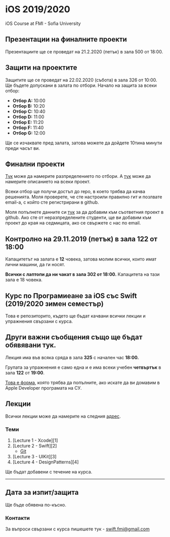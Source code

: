 # iOS 2019/2020
iOS Course at FMI - Sofia University

## Презентации на финалните проекти
Презентациите ще се проведат на 21.2.2020 (петък) в зала 500 от 18:00.

## Защити на проектите
Защитите ще се проведат на 22.02.2020 (събота) в зала 326 от 10:00. Ще бъдете допускани в залата по отбори. Начало на защита за всеки отбор:
* **Отбор A:** 10:00
* **Отбор B:** 10:20
* **Отбор C:** 10:40
* **Отбор D:** 11:00
* **Отбор E:** 11:20
* **Отбор F:** 11:40
* **Отбор G:** 12:00

Ще се изчаквате пред залата, затова можете да дойдете 10тина минути преди часът ви.

## Финални проекти

[Тук](projects/teams.md) може да намерите разпределението по отбори. А [тук](projects) може да намерите описанието на всеки проект.

Всеки отбор ще получи достъп до repo, в което трябва да качва решенията. Моля проверете, че сте настроили правилно гит и позлвате email-а, с който сте регистрирани в github.

Моля попълнете данните си [тук](https://forms.gle/SN3XVZfX27HPc4NN8) за да добавим към съответния проект в github. Ако сте от неразпределените студенти, ще ви добавим към проект до края на седмицата, ако се свържете с нас по email.


## Контролно на 29.11.2019 (петък) в зала 122 от 18:00
Капацитетът на залата е __12__ човека, затова молим всички, които имат лични машини, да ги носят.

__Всички с лаптопи да ни чакат в зала 302 от 18:00.__ Капацитета на тази зала е 18 човека. 

## Курс по Програмиеане за iOS със Swift (2019/2020 зимен семестър)
Това е репозиторито, където ще бъдат качвани всички лекции и упражнения свързани с курса.

## Други важни съобщения също ще бъдат обявявани тук.

Лекция има във всяка сряда в зала __325__ с начален час __18:00.__

Групата за упражнения е само една и е има всеки учебен __четвъртък__ в зала __122__ от __19:00__.

[Това е форма](https://forms.gle/j3BrZCU2GPdjvjKTA), която трябва да попълните, ако искате да ви домавим в Apple Developer програмата на СУ.

## Лекции

Всички лекции може да намерите на следния [адрес](lectures/).

### Теми
1. [Lecture 1 - Xcode][1]
1. [Lecture 2 - Swift][2]
    * [Git](lectures/Git.md)
1. [Lecture 3 - UIKit][3]
1. [Lecture 4 - DesignPatterns][4]

Ще бъдат добавени с течение на курса.


---

## Дата за изпит/защита

Ще бъде обявена по-късно.


### Контакти

За въпроси свързани с курса пишешете тук - swift.fmi@gmail.com
